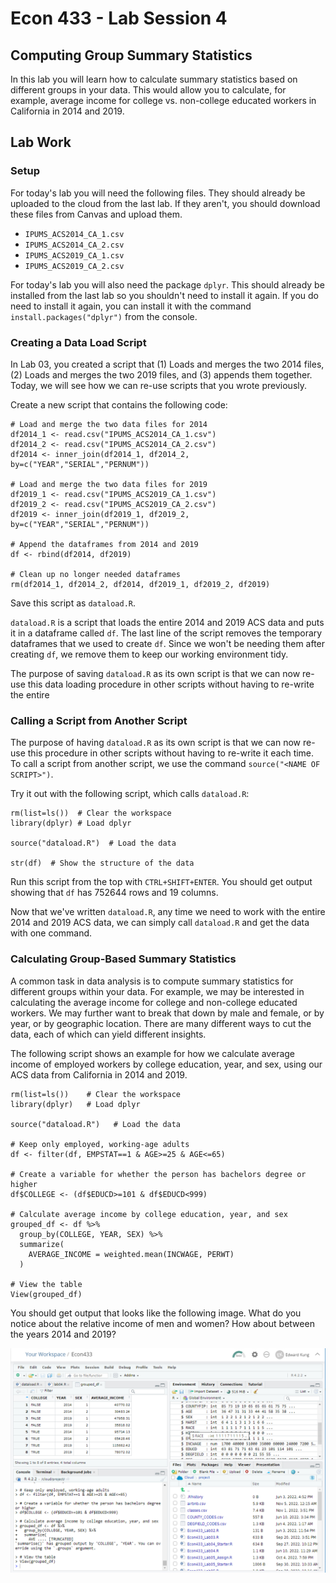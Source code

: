 # Econ 433 - Lab Session 4
## Computing Group Summary Statistics

In this lab you will learn how to calculate summary statistics based on different groups in your data. This would allow you to calculate, for example, average income for college vs. non-college educated workers in California in 2014 and 2019.

## Lab Work

### Setup

For today's lab you will need the following files. They should already be uploaded to the cloud from the last lab. If they aren't, you should download these files from Canvas and upload them.

- `IPUMS_ACS2014_CA_1.csv`
- `IPUMS_ACS2014_CA_2.csv`
- `IPUMS_ACS2019_CA_1.csv`
- `IPUMS_ACS2019_CA_2.csv`

For today's lab you will also need the package `dplyr`. This should already be installed from the last lab so you shouldn't need to install it again. If you do need to install it again, you can install it with the command `install.packages("dplyr")` from the console.

### Creating a Data Load Script

In Lab 03, you created a script that (1) Loads and merges the two 2014 files, (2) Loads and merges the two 2019 files, and (3) appends them together. Today, we will see how we can re-use scripts that you wrote previously.

Create a new script that contains the following code:

    # Load and merge the two data files for 2014
    df2014_1 <- read.csv("IPUMS_ACS2014_CA_1.csv")
    df2014_2 <- read.csv("IPUMS_ACS2014_CA_2.csv")
    df2014 <- inner_join(df2014_1, df2014_2, by=c("YEAR","SERIAL","PERNUM"))
    
    # Load and merge the two data files for 2019
    df2019_1 <- read.csv("IPUMS_ACS2019_CA_1.csv")
    df2019_2 <- read.csv("IPUMS_ACS2019_CA_2.csv")
    df2019 <- inner_join(df2019_1, df2019_2, by=c("YEAR","SERIAL","PERNUM"))
    
    # Append the dataframes from 2014 and 2019
    df <- rbind(df2014, df2019)
    
    # Clean up no longer needed dataframes
    rm(df2014_1, df2014_2, df2014, df2019_1, df2019_2, df2019)
    
Save this script as `dataload.R`.

`dataload.R` is a script that loads the entire 2014 and 2019 ACS data and puts it in a dataframe called `df`. The last line of the script removes the temporary dataframes that we used to create `df`. Since we won't be needing them after creating `df`, we remove them to keep our working environment tidy. 

The purpose of saving `dataload.R` as its own script is that we can now re-use this data loading procedure in other scripts without having to re-write the entire 

### Calling a Script from Another Script

The purpose of having `dataload.R` as its own script is that we can now re-use this procedure in other scripts without having to re-write it each time. To call a script from another script, we use the command `source("<NAME OF SCRIPT>")`. 

Try it out with the following script, which calls `dataload.R`:

    rm(list=ls())  # Clear the workspace
    library(dplyr) # Load dplyr
    
    source("dataload.R")  # Load the data
    
    str(df)  # Show the structure of the data
    
Run this script from the top with `CTRL+SHIFT+ENTER`. You should get output showing that `df` has 752644 rows and 19 columns.

Now that we've written `dataload.R`, any time we need to work with the entire 2014 and 2019 ACS data, we can simply call `dataload.R` and get the data with one command.

### Calculating Group-Based Summary Statistics

A common task in data analysis is to compute summary statistics for different groups within your data. For example, we may be interested in calculating the average income for college and non-college educated workers. We may further want to break that down by male and female, or by year, or by geographic location. There are many different ways to cut the data, each of which can yield different insights. 

The following script shows an example for how we calculate average income of employed workers by college education, year, and sex, using our ACS data from California in 2014 and 2019.

    rm(list=ls())    # Clear the workspace
    library(dplyr)   # Load dplyr
    
    source("dataload.R")   # Load the data
    
    # Keep only employed, working-age adults
    df <- filter(df, EMPSTAT==1 & AGE>=25 & AGE<=65)
    
    # Create a variable for whether the person has bachelors degree or higher
    df$COLLEGE <- (df$EDUCD>=101 & df$EDUCD<999)
    
    # Calculate average income by college education, year, and sex
    grouped_df <- df %>% 
      group_by(COLLEGE, YEAR, SEX) %>%
      summarize(
        AVERAGE_INCOME = weighted.mean(INCWAGE, PERWT)
      )
    
    # View the table
    View(grouped_df)

You should get output that looks like the following image. What do you notice about the relative income of men and women? How about between the years 2014 and 2019?

![screenshot](screenshot1.png)




